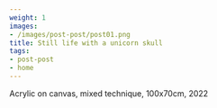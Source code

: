 ```yaml
---
weight: 1
images:
- /images/post-post/post01.png
title: Still life with a unicorn skull
tags:
- post-post
- home
---
```

Acrylic on canvas, mixed technique, 100x70cm, 2022
